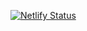 [![Netlify Status](https://api.netlify.com/api/v1/badges/9c78ab42-7284-45f0-a5e8-a374048db145/deploy-status)](https://app.netlify.com/sites/tourss/deploys)
